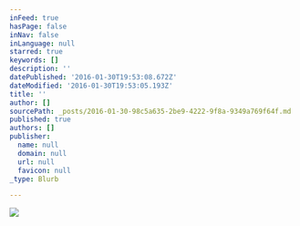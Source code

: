 ```yaml
---
inFeed: true
hasPage: false
inNav: false
inLanguage: null
starred: true
keywords: []
description: ''
datePublished: '2016-01-30T19:53:08.672Z'
dateModified: '2016-01-30T19:53:05.193Z'
title: ''
author: []
sourcePath: _posts/2016-01-30-98c5a635-2be9-4222-9f8a-9349a769f64f.md
published: true
authors: []
publisher:
  name: null
  domain: null
  url: null
  favicon: null
_type: Blurb

---
```

![](https://the-grid-user-content.s3-us-west-2.amazonaws.com/8a324c60-b227-4271-8c8b-386724e228da.JPG)